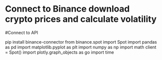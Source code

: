 # Connect to Binance download crypto prices and calculate volatility

#Connect to API

pip install binance-connector
from binance.spot import Spot
import pandas as pd
import matplotlib.pyplot as plt
import numpy as np
import math
client = Spot()
import plotly.graph_objects as go
import time

